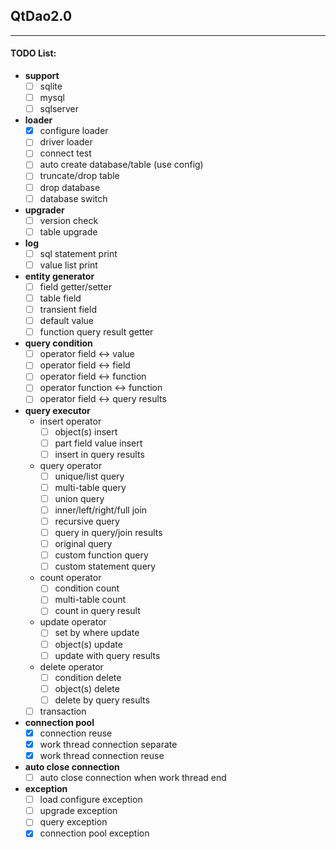 ## QtDao2.0
---
#### TODO List:
- **support**
  - [ ] sqlite
  - [ ] mysql
  - [ ] sqlserver

- **loader**
  - [x] configure loader
  - [ ] driver loader
  - [ ] connect test
  - [ ] auto create database/table (use config)
  - [ ] truncate/drop table
  - [ ] drop database
  - [ ] database switch
- **upgrader**
  - [ ] version check
  - [ ] table upgrade
- **log**
  - [ ] sql statement print 
  - [ ] value list print
- **entity generator**
  - [ ] field getter/setter
  - [ ] table field
  - [ ] transient field
  - [ ] default value
  - [ ] function query result getter
- **query condition**
  - [ ] operator field <-> value
  - [ ] operator field <-> field
  - [ ] operator field <-> function
  - [ ] operator function <-> function
  - [ ] operator field <-> query results
- **query executor**
  - insert operator
    - [ ] object(s) insert
    - [ ] part field value insert
    - [ ] insert in query results
  - query operator
    - [ ] unique/list query
    - [ ] multi-table query
    - [ ] union query
    - [ ] inner/left/right/full join
    - [ ] recursive query
    - [ ] query in query/join results
    - [ ] original query
    - [ ] custom function query
    - [ ] custom statement query
  - count operator
    - [ ] condition count
    - [ ] multi-table count
    - [ ] count in query result
  - update operator
    - [ ] set by where update
    - [ ] object(s) update
    - [ ] update with query results
  - delete operator
    - [ ] condition delete
    - [ ] object(s) delete
    - [ ] delete by query results
  - [ ] transaction
- **connection pool**
  - [x] connection reuse
  - [x] work thread connection separate
  - [x] work thread connection reuse
- **auto close connection**
  - [ ] auto close connection when work thread end
- **exception**
  - [ ] load configure exception
  - [ ] upgrade exception
  - [ ] query exception
  - [x] connection pool exception